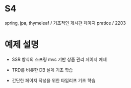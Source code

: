 # S4
spring, jpa, thymeleaf / 기초적인 게시판 페이지 pratice / 2203

# 예제 설명
- SSR 방식의 스프링 mvc 기반 상품 관리 페이지 예제

- TRD를 비롯한 DB 설계 기초 학습

- 간단한 페이지 작성을 위한 타임리프 기초 학습
